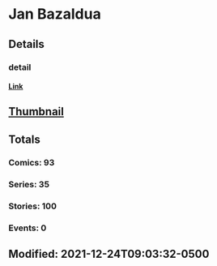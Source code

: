 # Jan  Bazaldua 
## Details
### detail
#### [Link](http://marvel.com/comics/creators/12998/jan_bazaldua?utm_campaign=apiRef&utm_source=225578a89fc76f3d20fbffda5d17a88d)
## [Thumbnail](http://i.annihil.us/u/prod/marvel/i/mg/b/40/image_not_available.jpg)
## Totals
### Comics: 93
### Series: 35
### Stories: 100
### Events: 0
## Modified: 2021-12-24T09:03:32-0500